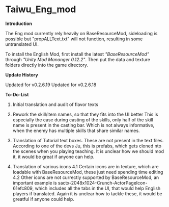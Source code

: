 # Taiwu_Eng_mod

**Introduction**

The Eng mod currently rely heavily on BaseResourceMod, sideloading is possible but "propALLText.txt" will not function, resulting in some untranslated UI.

To install the English Mod, first install the latest *"BaseResourceMod"* through *"Unity Mod Mananger 0.12.2"*.
Then put the data and texture folders directly into the game directory.



**Update History**

Updated for v0.2.6.19
Updated for v0.2.6.18




**To-Do-List**

1. Initial translation and audit of flavor texts

2. Rework the skill/item names, so that they fits into the UI better
   This is especially the case during casting of the skills, only half of the skill name is present in the casting bar. Which is not always informative, when the enemy has multiple skills that share similar names.
   
3. Translation of Tutorial text boxes.
   These are not present in the text files. According to one of the devs Ju, this is prefabs, which gets cloned nto the scenes when you playing teaching.
   It is unclear how we should mod it, it would be great if anyone can help.
   
4. Translation of various icons
   4.1 Certain icons are in texture\, which are loadable with BaseResourceMod, these just need spending time editing
   4.2 Other icons are not currectly supported by BaseResourceMod, an important example is sactx-2048x1024-Crunch-ActorPageIcon-61efc809, 
       which includes all the tabs in the UI, that would help English players if translated.
       Again it is unclear how to tackle these, it would be greatful if anyone could help.


